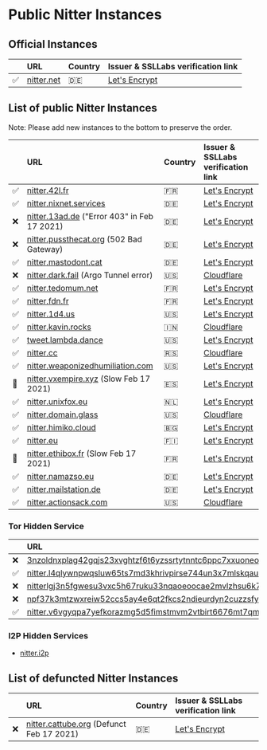 # Public Nitter Instances

## Official Instances

|          | URL                               | Country | Issuer & SSLLabs verification link                                         |
| :------- | :-------------------------------- | :------ | :------------------------------------------------------------------------- |
| &#9989;  | [nitter.net](https://nitter.net/) | 🇩🇪      | [Let's Encrypt](https://www.ssllabs.com/ssltest/analyze.html?d=nitter.net) |

## List of public Nitter Instances
Note: Please add new instances to the bottom to preserve the order.
<!-- hide it from the top, otherwise it might get as popular as invidious
* [nitter.snopyta.org](https://nitter.snopyta.org) 🇫🇮
  Issuer: Let's Encrypt, [SSLLabs Verification](https://www.ssllabs.com/ssltest/analyze.html?d=nitter.snopyta.org)
-->
| | URL                                                                             | Country                                                   | Issuer & SSLLabs verification link                                                              |
| :------- | :------------------------------------------------------------------------------ | :-------------------------------------------------------- | :------------------------------------------------------------------------------------------------ |
| &#9989; | [nitter.42l.fr](https://nitter.42l.fr/)                                         | 🇫🇷                                                        | [Let's Encrypt](https://www.ssllabs.com/ssltest/analyze.html?d=nitter.42l.fr)                     |
| &#9989; | [nitter.nixnet.services](https://nitter.nixnet.services/)                       | 🇩🇪                                                        | [Let's Encrypt](https://www.ssllabs.com/ssltest/analyze.html?d=nitter.nixnet.services)            |
| &#10060; | [nitter.13ad.de](https://nitter.13ad.de) ("Error 403" in Feb 17 2021)           | 🇩🇪                                                        | [Let's Encrypt](https://www.ssllabs.com/ssltest/analyze.html?d=nitter.13ad.de)                    |
| &#10060; | [nitter.pussthecat.org](https://nitter.pussthecat.org) (502 Bad Gateway)       | 🇩🇪                                                        | [Let's Encrypt](https://www.ssllabs.com/ssltest/analyze.html?d=nitter.pussthecat.org)             |
| &#9989; | [nitter.mastodont.cat](https://nitter.mastodont.cat)                            | 🇩🇪                                                        | [Let's Encrypt](https://www.ssllabs.com/ssltest/analyze.html?d=nitter.mastodont.cat)              |
| &#10060; | [nitter.dark.fail](https://nitter.dark.fail) (Argo Tunnel error) | 🇺🇸                                                        | [Cloudflare](https://www.ssllabs.com/ssltest/analyze.html?d=nitter.dark.fail)                     |
| &#9989; | [nitter.tedomum.net](https://nitter.tedomum.net/)                               | 🇫🇷                                                        | [Let's Encrypt](https://www.ssllabs.com/ssltest/analyze.html?d=nitter.tedomum.net)                |
| &#9989; | [nitter.fdn.fr](https://nitter.fdn.fr/)                                         | 🇫🇷                                                        | [Let's Encrypt](https://www.ssllabs.com/ssltest/analyze.html?d=nitter.fdn.fr)                     |
| &#9989; | [nitter.1d4.us](https://nitter.1d4.us/)                                         | 🇺🇸                                                        | [Let's Encrypt](https://www.ssllabs.com/ssltest/analyze.html?d=nitter.1d4.us)                     |
| &#9989; | [nitter.kavin.rocks](https://nitter.kavin.rocks)                                | 🇮🇳                                                        | [Cloudflare](https://www.ssllabs.com/ssltest/analyze.html?d=nitter.kavin.rocks)                   |
| &#9989; | [tweet.lambda.dance](https://tweet.lambda.dance)                                | 🇺🇸                                                        | [Let's Encrypt](https://www.ssllabs.com/ssltest/analyze.html?d=tweet.lambda.dance)                |
| &#9989; | [nitter.cc](https://nitter.cc)                                                  | 🇷🇸                                                        | [Cloudflare](https://www.ssllabs.com/ssltest/analyze.html?d=nitter.cc)                            |
| &#9989; | [nitter.weaponizedhumiliation.com](https://nitter.weaponizedhumiliation.com)    | 🇺🇸                                                        | [Let's Encrypt](https://www.ssllabs.com/ssltest/analyze.html?d=nitter.weaponizedhumiliation.com)  |
| &#128012; | [nitter.vxempire.xyz](https://nitter.vxempire.xyz) (Slow Feb 17 2021)           | 🇪🇸                                                        | [Let's Encrypt](https://www.ssllabs.com/ssltest/analyze.html?d=nitter.vxempire.xyz)               |
| &#9989; | [nitter.unixfox.eu](https://nitter.unixfox.eu)                                  | 🇳🇱                                                        | [Let's Encrypt](https://www.ssllabs.com/ssltest/analyze.html?d=nitter.unixfox.eu)                 |
| &#9989; | [nitter.domain.glass](https://nitter.domain.glass)                             | 🇺🇸                                                        | [Cloudflare](https://www.ssllabs.com/ssltest/analyze.html?d=nitter.domain.glass)                  |
| &#9989; | [nitter.himiko.cloud](https://nitter.himiko.cloud)                              | 🇧🇬                                                        | [Let's Encrypt](https://www.ssllabs.com/ssltest/analyze.html?d=nitter.himiko.cloud)               |
| &#9989; | [nitter.eu](https://nitter.eu)                                                  | 🇫🇮                                                        | [Let's Encrypt](https://www.ssllabs.com/ssltest/analyze.html?d=nitter.eu)                         |
| &#128012; | [nitter.ethibox.fr](https://nitter.ethibox.fr) (Slow Feb 17 2021)               | 🇫🇷                                                        | [Let's Encrypt](https://www.ssllabs.com/ssltest/analyze.html?d=nitter.ethibox.fr)                 |
| &#9989; | [nitter.namazso.eu](https://nitter.namazso.eu)                                  | 🇩🇪                                                        | [Let's Encrypt](https://www.ssllabs.com/ssltest/analyze.html?d=nitter.namazso.eu)                 |
| &#9989; | [nitter.mailstation.de](https://nitter.mailstation.de)                                  | 🇩🇪                                                        | [Let's Encrypt](https://www.ssllabs.com/ssltest/analyze.html?d=nitter.mailstation.de)                 |
| &#9989; | [nitter.actionsack.com](https://nitter.actionsack.com)                         | 🇺🇸                                                   | [Cloudflare](https://www.ssllabs.com/ssltest/analyze.html?d=nitter.actionsack.com)                |

### Tor Hidden Service
|    | URL                                                                                                                                                    |
|----|:-------------------------------------------------------------------------------------------------------------------------------------------------------|
| ❌ | [3nzoldnxplag42gqjs23xvghtzf6t6yzssrtytnntc6ppc7xxuoneoad.onion](http://3nzoldnxplag42gqjs23xvghtzf6t6yzssrtytnntc6ppc7xxuoneoad.onion/)               |
| ✅ | [nitter.l4qlywnpwqsluw65ts7md3khrivpirse744un3x7mlskqauz5pyuzgqd.onion](http://nitter.l4qlywnpwqsluw65ts7md3khrivpirse744un3x7mlskqauz5pyuzgqd.onion/) |
| ❌ | [nitterlgj3n5fgwesu3vxc5h67ruku33nqaoeoocae2mvlzhsu6k7fqd.onion](http://nitterlgj3n5fgwesu3vxc5h67ruku33nqaoeoocae2mvlzhsu6k7fqd.onion/)               |
| ❌ | [npf37k3mtzwxreiw52ccs5ay4e6qt2fkcs2ndieurdyn2cuzzsfyfvid.onion](http://npf37k3mtzwxreiw52ccs5ay4e6qt2fkcs2ndieurdyn2cuzzsfyfvid.onion/)               |
| ✅ | [nitter.v6vgyqpa7yefkorazmg5d5fimstmvm2vtbirt6676mt7qmllrcnwycqd.onion](http://nitter.v6vgyqpa7yefkorazmg5d5fimstmvm2vtbirt6676mt7qmllrcnwycqd.onion/) |

### I2P Hidden Services
* [nitter.i2p](http://axd6uavsstsrvstva4mzlzh4ct76rc6zdug3nxdgeitrzczhzf4q.b32.i2p/)

## List of defuncted Nitter Instances
| | URL                                                                             | Country                                                   | Issuer & SSLLabs verification link                                                              |
| :------- | :------------------------------------------------------------------------------ | :-------------------------------------------------------- | :------------------------------------------------------------------------------------------------ |
| &#10060; | [nitter.cattube.org](https://nitter.cattube.org/) (Defunct Feb 17 2021) | 🇩🇪                                                        | [Let's Encrypt](https://www.ssllabs.com/ssltest/analyze.html?d=nitter.cattube.org)                |
